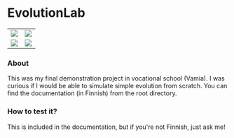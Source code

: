 <h1>EvolutionLab</h1>
<table>
  <tr>
    <td>
      <image src="https://github.com/user-attachments/assets/8eee6e11-ad3c-4481-ba86-84f7760d394f"></image>
    </td>
    <td>
      <image src="https://github.com/user-attachments/assets/d09d18e9-2c9d-4931-8f14-eb0c1c8d06c1"></image>
    </td>
  </tr>
  <tr>
    <td>
      <image src="https://github.com/user-attachments/assets/fad63130-151c-4c84-9bb6-b53fe667df66"></image>
    </td>
    <td>
      <image src="https://github.com/user-attachments/assets/b7715630-3c14-4d31-be3d-f30309141874"></image>
    </td>
  </tr>
</table>

<h3>About</h3>
This was my final demonstration project in vocational school (Vamia). I was curious if I would be able to simulate simple evolution from scratch. You can find the documentation (in Finnish) from the root directory.

<h3>How to test it?</h3>
This is included in the documentation, but if you're not Finnish, just ask me!
